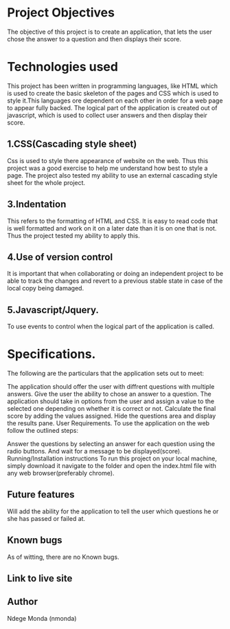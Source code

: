 # Project Objectives
The objective of this project is to create an application, that lets the user chose the answer to a question and then displays their score.

# Technologies used
This project has been written in programming languages, like HTML which is used to create the basic skeleton of the pages and CSS which is used to style it.This languages ore dependent on each other in order for a web page to appear fully backed. The logical part of the application is created out of javascript, which is used to collect user answers and then display their score.

## 1.CSS(Cascading style sheet)
Css is used to style there appearance of website on the web. Thus this project was a good exercise to help me understand how best to style a page. The project also tested my ability to use an external cascading style sheet for the whole project.

## 3.Indentation
This refers to the formatting of HTML and CSS. It is easy to read code that is well formatted and work on it on a later date than it is on one that is not. Thus the project tested my ability to apply this.

## 4.Use of version control
It is important that when collaborating or doing an independent project to be able to track the changes and revert to a previous stable state in case of the local copy being damaged.

## 5.Javascript/Jquery.
To use events to control when the logical part of the application is called.

# Specifications.
The following are the particulars that the application sets out to meet:

The application should offer the user with diffrent questions with multiple answers.
Give the user the ability to chose an answer to a question.
The application should take in options from the user and assign a value to the selected one depending on whether it is correct or not.
Calculate the final score by adding the values assigned.
Hide the questions area and display the results pane.
User Requirements.
To use the application on the web follow the outlined steps:

Answer the questions by selecting an answer for each question using the radio buttons.
And wait for a message to be displayed(score).
Running/Installation instructions
To run this project on your local machine, simply download it navigate to the folder and open the index.html file with any web browser(preferably chrome).

## Future features
Will add the ability for the application to tell the user which questions he or she has passed or failed at.

## Known bugs
As of witting, there are no Known bugs.

## Link to live site


## Author
Ndege Monda (nmonda)